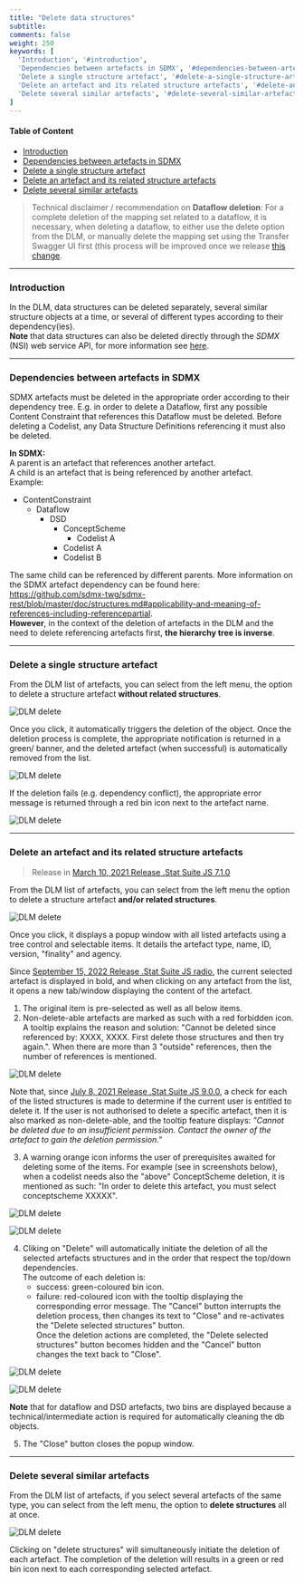 ```yaml
---
title: "Delete data structures"
subtitle: 
comments: false
weight: 250
keywords: [
  'Introduction', '#introduction',
  'Dependencies between artefacts in SDMX', '#dependencies-between-artefacts-in-sdmx',
  'Delete a single structure artefact', '#delete-a-single-structure-artefact',
  'Delete an artefact and its related structure artefacts', '#delete-an-artefact-and-its-related-structure-artefacts',
  'Delete several similar artefacts', '#delete-several-similar-artefacts',
]
---
```


#### Table of Content
- [Introduction](#introduction)
- [Dependencies between artefacts in SDMX](#dependencies-between-artefacts-in-sdmx)
- [Delete a single structure artefact](#delete-a-single-structure-artefact)
- [Delete an artefact and its related structure artefacts](#delete-an-artefact-and-its-related-structure-artefacts)
- [Delete several similar artefacts](#delete-several-similar-artefacts)

> Technical disclaimer / recommendation on **Dataflow deletion**: For a complete deletion of the mapping set related to a dataflow, it is necessary, when deleting a dataflow, to either use the delete option from the DLM, or manually delete the mapping set using the Transfer Swagger UI first (this process will be improved once we release [this change](https://gitlab.com/sis-cc/.stat-suite/dotstatsuite-core-sdmxri-nsi-ws/-/issues/164).

---

### Introduction
In the DLM, data structures can be deleted separately, several similar structure objects at a time, or several of different types according to their dependency(ies).  
**Note**  that data structures can also be deleted directly through the *SDMX* (NSI) web service API, for more information see [here](https://sis-cc.gitlab.io/dotstatsuite-documentation/using-api/api-main-features/#deleting-structures).

---

### Dependencies between artefacts in SDMX
SDMX artefacts must be deleted in the appropriate order according to their dependency tree. E.g. in order to delete a Dataflow, first any possible Content Constraint that references this Dataflow must be deleted. Before deleting a Codelist, any Data Structure Definitions referencing it must also be deleted.  

**In SDMX:**  
A parent is an artefact that references another artefact.  
A child is an artefact that is being referenced by another artefact.  
Example:
* ContentConstraint
    * Dataflow
        * DSD
            * ConceptScheme
                * Codelist A
            * Codelist A
            * Codelist B

The same child can be referenced by different parents. More information on the SDMX artefact dependency can be found here: https://github.com/sdmx-twg/sdmx-rest/blob/master/doc/structures.md#applicability-and-meaning-of-references-including-referencepartial.  
**However**, in the context of the deletion of artefacts in the DLM and the need to delete referencing artefacts first, **the hierarchy tree is inverse**.

---

### Delete a single structure artefact
From the DLM list of artefacts, you can select from the left menu, the option to delete a structure artefact **without related structures**. 

![DLM delete](/dotstatsuite-documentation/images/dlm-delete1.png)

Once you click, it automatically triggers the deletion of the object. Once the deletion process is complete, the appropriate notification is returned in a green/ banner, and the deleted artefact (when successful) is automatically removed from the list.

![DLM delete](/dotstatsuite-documentation/images/dlm-delete2.png)

If the deletion fails (e.g. dependency conflict), the appropriate error message is returned through a red bin icon next to the artefact name.

![DLM delete](/dotstatsuite-documentation/images/dlm-delete3.png)

---

### Delete an artefact and its related structure artefacts
> Release in [March 10, 2021 Release .Stat Suite JS 7.1.0](https://sis-cc.gitlab.io/dotstatsuite-documentation/changelog/#march-10-2021)

From the DLM list of artefacts, you can select from the left menu the option to delete a structure artefact **and/or related structures**.

![DLM delete](/dotstatsuite-documentation/images/dlm-delete4.png)

Once you click, it displays a popup window with all listed artefacts using a tree control and selectable items. It details the artefact type, name, ID, version, "finality" and agency.  

Since [September 15, 2022 Release .Stat Suite JS radio](https://sis-cc.gitlab.io/dotstatsuite-documentation/changelog/#september-15-2022), the current selected artefact is displayed in bold, and when clicking on any artefact from the list, it opens a new tab/window displaying the content of the artefact.

1) The original item is pre-selected as well as all below items.  
2) Non-delete-able artefacts are marked as such with a red forbidden icon. A tooltip explains the reason and solution: "Cannot be deleted since referenced by: XXXX, XXXX. First delete those structures and then try again.". When there are more than 3 "outside" references, then the number of references is mentioned.

![DLM delete](/dotstatsuite-documentation/images/dlm-delete5.png)

Note that, since [July 8, 2021 Release .Stat Suite JS 9.0.0](https://sis-cc.gitlab.io/dotstatsuite-documentation/changelog/#july-8-2021), a check for each of the listed structures is made to determine if the current user is entitled to delete it. If the user is not authorised to delete a specific artefact, then it is also marked as non-delete-able, and the tooltip feature displays: *"Cannot be deleted due to an insufficient permission. Contact the owner of the artefact to gain the deletion permission."*

3) A warning orange icon informs the user of prerequisites awaited for deleting some of the items. For example (see in screenshots below), when a codelist needs also the "above" ConceptScheme deletion, it is mentioned as such: "In order to delete this artefact, you must select conceptscheme XXXXX".

![DLM delete](/dotstatsuite-documentation/images/dlm-delete6.png)

![DLM delete](/dotstatsuite-documentation/images/dlm-delete7.png)

4) Cliking on "Delete" will automatically initiate the deletion of all the selected artefacts structures and in the order that respect the top/down dependencies.  
The outcome of each deletion is:  
    - success: green-coloured bin icon.
    - failure: red-coloured icon with the tooltip displaying the corresponding error message.
  The "Cancel" button interrupts the deletion process, then changes its text to "Close" and re-activates the "Delete selected structures" button.  
  Once the deletion actions are completed, the "Delete selected structures" button becomes hidden and the "Cancel" button changes the text back to "Close".  

![DLM delete](/dotstatsuite-documentation/images/dlm-delete8.png)

![DLM delete](/dotstatsuite-documentation/images/dlm-delete9.png)

**Note** that for dataflow and DSD artefacts, two bins are displayed because a technical/intermediate action is required for automatically cleaning the db objects.

5) The "Close" button closes the popup window.

---

### Delete several similar artefacts
From the DLM list of artefacts, if you select several artefacts of the same type, you can select from the left menu, the option to **delete structures** all at once. 

![DLM delete](/dotstatsuite-documentation/images/dlm-delete10.png)

Clicking on "delete structures" will simultaneously initiate the deletion of each artefact. The completion of the deletion will results in a green or red bin icon next to each corresponding selected artefact.
